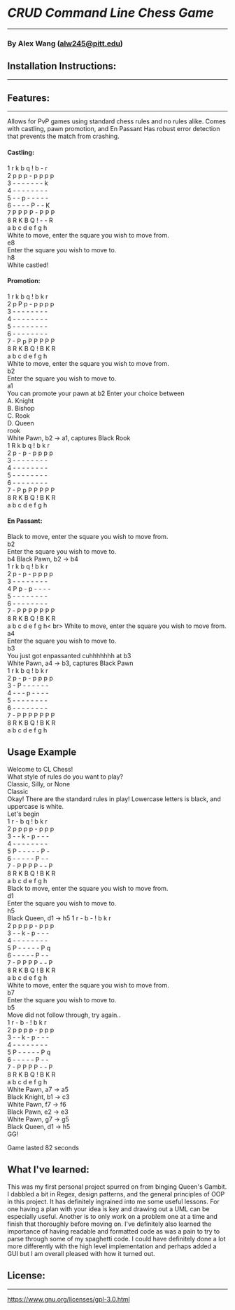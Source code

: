 # *CRUD Command Line Chess Game*
---
### By Alex Wang (alw245@pitt.edu)

## Installation Instructions:
---

## Features:
---
Allows for PvP games using standard chess rules and no rules alike. Comes with castling, pawn promotion, and En Passant
Has robust error detection that prevents the match from crashing.

#### Castling:
1 r k b q ! b - r  <br>
2 p p p - p p p p <br>
3 - - - - - - - k <br>
4 - - - - - - - - <br>
5 - - p - - - - - <br>
6 - - - - P - - K <br>
7 P P P P - P P P <br>
8 R K B Q ! - - R <br>
  a b c d e f g h <br>
White to move, enter the square you wish to move from.  
e8  
Enter the square you wish to move to.  
h8  
White castled!  

#### Promotion:
1 r k b q ! b k r <br>
2 p P p - p p p p <br>
3 - - - - - - - - <br>
4 - - - - - - - - <br>
5 - - - - - - - - <br>
6 - - - - - - - - <br>
7 - P p P P P P P <br>
8 R K B Q ! B K R <br>
  a b c d e f g h <br>
White to move, enter the square you wish to move from.  
b2  
Enter the square you wish to move to.  
a1  
You can promote your pawn at b2 Enter your choice between  
A. Knight  
B. Bishop  
C. Rook  
D. Queen  
rook  
White Pawn, b2 -> a1, captures Black Rook  
1 R k b q ! b k r <br>
2 p - p - p p p p <br>
3 - - - - - - - - <br>
4 - - - - - - - - <br>
5 - - - - - - - - <br>
6 - - - - - - - - <br>
7 - P p P P P P P <br>
8 R K B Q ! B K R <br>
  a b c d e f g h <br>
  
#### En Passant:
Black to move, enter the square you wish to move from.  
b2  
Enter the square you wish to move to.  
b4 
Black Pawn, b2 -> b4  
1 r k b q ! b k r <br>
2 p - p - p p p p <br>
3 - - - - - - - - <br>
4 P p - p - - - - <br>
5 - - - - - - - - <br>
6 - - - - - - - - <br>
7 - P P P P P P P <br>
8 R K B Q ! B K R <br>
  a b c d e f g h< br>
White to move, enter the square you wish to move from.  
a4  
Enter the square you wish to move to.  
b3  
You just got enpassanted cuhhhhhhh at b3  
White Pawn, a4 -> b3, captures Black Pawn  
1 r k b q ! b k r <br>
2 p - p - p p p p <br>
3 - P - - - - - - <br>
4 - - - p - - - - <br> 
5 - - - - - - - - <br>
6 - - - - - - - - <br>
7 - P P P P P P P <br>
8 R K B Q ! B K R <br>
  a b c d e f g h <br>
  
  
  
## Usage Example 
Welcome to CL Chess!  
What style of rules do you want to play?  
Classic, Silly, or None  
Classic  
Okay! There are the standard rules in play! Lowercase letters is black, and uppercase is white.   
Let's begin  
1 r - b q ! b k r <br>
2 p p p p - p p p <br>
3 - - k - p - - - <br>
4 - - - - - - - - <br>
5 P - - - - - P - <br>
6 - - - - - P - - <br>
7 - P P P P - - P <br>
8 R K B Q ! B K R <br>
  a b c d e f g h <br>
Black to move, enter the square you wish to move from.  
d1  
Enter the square you wish to move to.  
h5  
Black Queen, d1 -> h5
1 r - b - ! b k r <br>
2 p p p p - p p p <br>
3 - - k - p - - - <br>
4 - - - - - - - - <br>
5 P - - - - - P q <br>
6 - - - - - P - - <br>
7 - P P P P - - P <br>
8 R K B Q ! B K R <br>
  a b c d e f g h <br>
White to move, enter the square you wish to move from.  
b7  
Enter the square you wish to move to.  
b5  
Move did not follow through, try again..  
1 r - b - ! b k r <br>
2 p p p p - p p p <br>
3 - - k - p - - - <br>
4 - - - - - - - - <br>
5 P - - - - - P q <br>
6 - - - - - P - - <br>
7 - P P P P - - P <br>
8 R K B Q ! B K R <br>
  a b c d e f g h  
White Pawn, a7 -> a5  
Black Knight, b1 -> c3   
White Pawn, f7 -> f6   
Black Pawn, e2 -> e3   
White Pawn, g7 -> g5  
Black Queen, d1 -> h5  
GG!  

Game lasted 82 seconds  

## What I've learned:
This was my first personal project spurred on from binging Queen's Gambit. I dabbled a bit in Regex, design patterns, and the general principles of OOP in this project. It has definitely ingrained into me some useful lessons. For one having a plan with your idea is key and drawing out a UML can be especially useful. Another is to only work on a problem one at a time and finish that thoroughly before moving on. I've definitely also learned the importance of having readable and formatted code as was a pain to try to parse through some of my spaghetti code. I could have definitely done a lot more differently with the high level implementation and perhaps added a GUI but I am overall pleased with how it turned out. 

## License:
---
https://www.gnu.org/licenses/gpl-3.0.html
